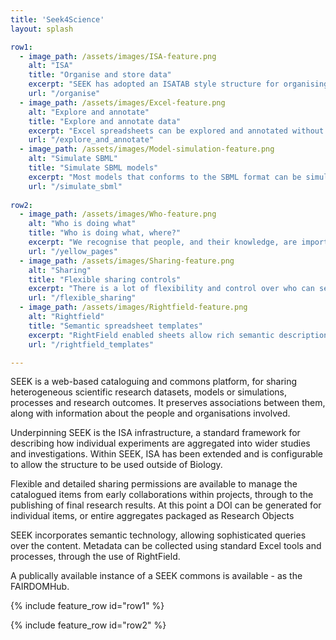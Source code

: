 ```yaml
---
title: 'Seek4Science'
layout: splash

row1:
  - image_path: /assets/images/ISA-feature.png
    alt: "ISA"
    title: "Organise and store data"
    excerpt: "SEEK has adopted an ISATAB style structure for organising experiments and data."
    url: "/organise"    
  - image_path: /assets/images/Excel-feature.png
    alt: "Explore and annotate"
    title: "Explore and annotate data"
    excerpt: "Excel spreadsheets can be explored and annotated without the need to download."
    url: "/explore_and_annotate"    
  - image_path: /assets/images/Model-simulation-feature.png
    alt: "Simulate SBML"
    title: "Simulate SBML models"
    excerpt: "Most models that conforms to the SBML format can be simulated within SEEK."
    url: "/simulate_sbml"
    
row2:
  - image_path: /assets/images/Who-feature.png
    alt: "Who is doing what"
    title: "Who is doing what, where?"
    excerpt: "We recognise that people, and their knowledge, are important."
    url: "/yellow_pages"    
  - image_path: /assets/images/Sharing-feature.png
    alt: "Sharing"
    title: "Flexible sharing controls"
    excerpt: "There is a lot of flexibility and control over who can see, download or edit your items."
    url: "/flexible_sharing"    
  - image_path: /assets/images/Rightfield-feature.png
    alt: "Rightfield"
    title: "Semantic spreadsheet templates"
    excerpt: "RightField enabled sheets allow rich semantic descriptions of data. Our Just Enough Results Model can be used with Rightfield."
    url: "/rightfield_templates"    

---
```


SEEK is a web-based cataloguing and commons platform, for sharing heterogeneous scientific research datasets, models or simulations, processes and research outcomes. It preserves associations between them, along with information about the people and organisations involved.

Underpinning SEEK is the ISA infrastructure, a standard framework for describing how individual experiments are aggregated into wider studies and investigations. Within SEEK, ISA has been extended and is configurable to allow the structure to be used outside of Biology.

Flexible and detailed sharing permissions are available to manage the catalogued items from early collaborations within projects, through to the publishing of final research results. At this point a DOI can be generated for individual items, or entire aggregates packaged as Research Objects

SEEK incorporates semantic technology, allowing sophisticated queries over the content. Metadata can be collected using standard Excel tools and processes, through the use of RightField.

A publically available instance of a SEEK commons is available - as the FAIRDOMHub.


{% include feature_row id="row1" %}

{% include feature_row id="row2" %}